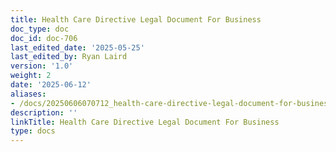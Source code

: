 ```yaml
---
title: Health Care Directive Legal Document For Business
doc_type: doc
doc_id: doc-706
last_edited_date: '2025-05-25'
last_edited_by: Ryan Laird
version: '1.0'
weight: 2
date: '2025-06-12'
aliases:
- /docs/20250606070712_health-care-directive-legal-document-for-business_1_1/
description: ''
linkTitle: Health Care Directive Legal Document For Business
type: docs
---
```


